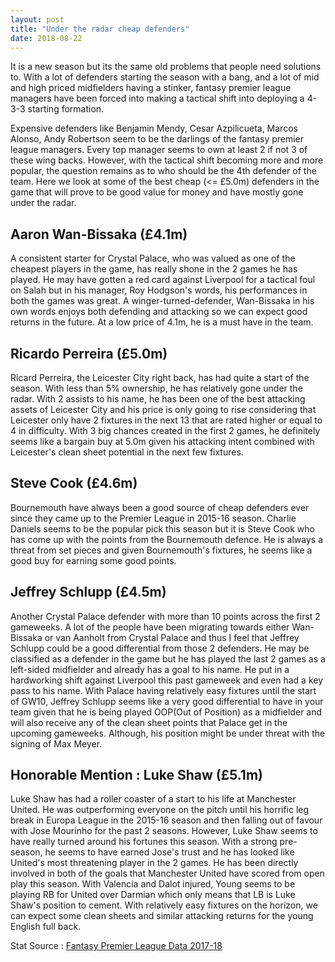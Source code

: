 ```yaml
---
layout: post
title: "Under the radar cheap defenders"
date: 2018-08-22
---
```


It is a new season but its the same old problems that people need solutions to. With a lot of defenders starting the season with a bang, and a lot of mid and high priced midfielders having a stinker, fantasy premier league managers have been forced into making a tactical shift into deploying a 4-3-3 starting formation.

Expensive defenders like Benjamin Mendy, Cesar Azpilicueta, Marcos Alonso, Andy Robertson seem to be the darlings of the fantasy premier league managers. Every top manager seems to own at least 2 if not 3 of these wing backs. However, with the tactical shift becoming more and more popular, the question remains as to who should be the 4th defender of the team. Here we look at some of the best cheap (<= £5.0m) defenders in the game that will prove to be good value for money and have mostly gone under the radar.

## Aaron Wan-Bissaka (£4.1m)

A consistent starter for Crystal Palace, who was valued as one of the cheapest players in the game, has really shone in the 2 games he has played. He may have gotten a red card against Liverpool for a tactical foul on Salah but in his manager, Roy Hodgson's words, his performances in both the games was great. A winger-turned-defender, Wan-Bissaka in his own words enjoys both defending and attacking so we can expect good returns in the future. At a low price of 4.1m, he is a must have in the team.

## Ricardo Perreira (£5.0m)

Ricard Perreira, the Leicester City right back, has had quite a start of the season. With less than 5% ownership, he has relatively gone under the radar. With 2 assists to his name, he has been one of the best attacking assets of Leicester City and his price is only going to rise considering that Leicester only have 2 fixtures in the next 13 that are rated higher or equal to 4 in difficulty. With 3 big chances created in the first 2 games, he definitely seems like a bargain buy at 5.0m given his attacking intent combined with Leicester's clean sheet potential in the next few fixtures.

## Steve Cook (£4.6m)

Bournemouth have always been a good source of cheap defenders ever since they came up to the Premier League in 2015-16 season. Charlie Daniels seems to be the popular pick this season but it is Steve Cook who has come up with the points from the Bournemouth defence. He is always a threat from set pieces and given Bournemouth's fixtures, he seems like a good buy for earning some good points.

## Jeffrey Schlupp (£4.5m)

Another Crystal Palace defender with more than 10 points across the first 2 gameweeks. A lot of the people have been migrating towards either Wan-Bissaka or van Aanholt from Crystal Palace and thus I feel that Jeffrey Schlupp could be a good differential from those 2 defenders. He may be classified as a defender in the game but he has played the last 2 games as a left-sided midfielder and already has a goal to his name. He put in a hardworking shift against Liverpool this past gameweek and even had a key pass to his name. With Palace having relatively easy fixtures until the start of GW10, Jeffrey Schlupp seems like a very good differential to have in your team given that he is being played OOP(Out of Position) as a midfielder and will also receive any of the clean sheet points that Palace get in the upcoming gameweeks. Although, his position might be under threat with the signing of Max Meyer.

## Honorable Mention : Luke Shaw (£5.1m)

Luke Shaw has had a roller coaster of a start to his life at Manchester United. He was outperforming everyone on the pitch until his horrific leg break in Europa League in the 2015-16 season and then falling out of favour with Jose Mourinho for the past 2 seasons. However, Luke Shaw seems to have really turned around his fortunes this season. With a strong pre-season, he seems to have earned Jose's trust and he has looked like United's most threatening player in the 2 games. He has been directly involved in both of the goals that Manchester United have scored from open play this season. With Valencia and Dalot injured, Young seems to be playing RB for United over Darmian which only means that LB is Luke Shaw's position to cement. With relatively easy fixtures on the horizon, we can expect some clean sheets and similar attacking returns for the young English full back.

Stat Source : [Fantasy Premier League Data 2017-18](https://github.com/vaastav/Fantasy-Premier-League/tree/master/data/2018-19)